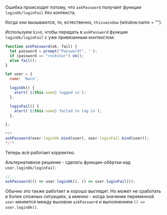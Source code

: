 
Ошибка происходит потому, что `askPassword` получает функции `loginOk/loginFail` без контекста.

Когда они вызываются, то, естественно, `this=window` (window.name = "").

Используем `bind`, чтобы передать в `askPassword` функции `loginOk/loginFail` с уже привязанным контекстом:

```js run
function askPassword(ok, fail) {
  let password = prompt("Password?", '');
  if (password == "rockstar") ok();
  else fail();
}

let user = {
  name: 'Вася',

  loginOk() {
    alert(`${this.name} logged in`);
  },

  loginFail() {
    alert(`${this.name} failed to log in`);
  },

};

*!*
askPassword(user.loginOk.bind(user), user.loginFail.bind(user));
*/!*
```

Теперь всё работает корректно.

Альтернативное решение - сделать функции-обёртки над `user.loginOk/loginFail`:
```js
//...
askPassword(() => user.loginOk(), () => user.loginFail());
```

Обычно это также работает и хорошо выглядит. Но может не сработать в более сложных ситуациях, а именно - когда значение переменной `user` меняется между вызовом `askPassword` и выполнением `() => user.loginOk()`.
